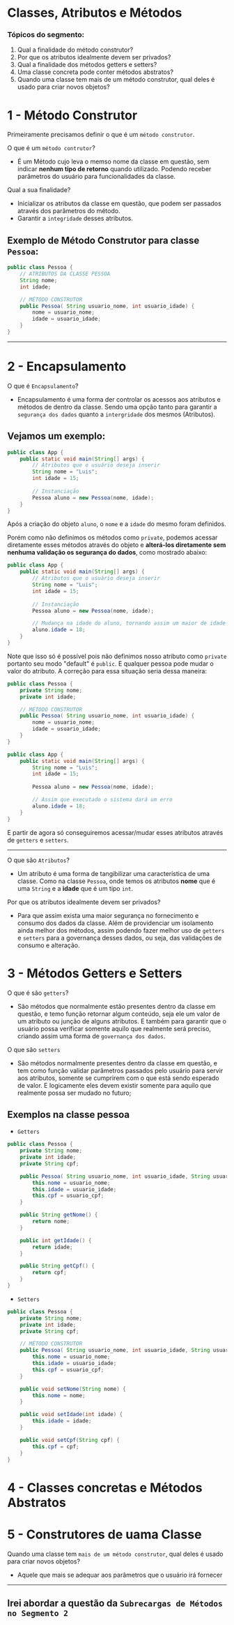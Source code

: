 # Classes, Atributos e Métodos

### Tópicos do segmento: 

1. Qual a finalidade do método construtor?
2. Por que os atributos idealmente devem ser privados?
3. Qual a finalidade dos métodos getters e setters?
4. Uma classe concreta pode conter métodos abstratos?
5. Quando uma classe tem mais de um método construtor, qual deles é usado para criar novos objetos?

# 1 - Método Construtor

Primeiramente precisamos definir o que é um `método construtor`.

O que é um `método contrutor`?
- É um Método cujo leva o memso nome da classe em questão, sem indicar **nenhum tipo de retorno** quando utilizado. Podendo receber parâmetros do usuário para funcionalidades da classe.

Qual a sua finalidade?
- Inicializar os atributos da classe em questão, que podem ser passados através dos parâmetros do método. 
- Garantir a `integridade` desses atributos.

## **Exemplo** de Método Construtor para classe `Pessoa`:
~~~java
public class Pessoa {
    // ATRIBUTOS DA CLASSE PESSOA
    String nome;
    int idade;

    // MÉTODO CONSTRUTOR
    public Pessoa( String usuario_nome, int usuario_idade) {
        nome = usuario_nome;
        idade = usuario_idade;
    }
}
~~~~

***

# 2 - Encapsulamento

O que é `Encapsulamento`?
- Encapsulamento é uma forma der controlar os acessos aos atributos e métodos de dentro da classe. Sendo uma opção tanto para garantir a `segurança dos dados` quanto a `intergridade` dos mesmos (Atributos).

## Vejamos um exemplo:

~~~java
public class App {
    public static void main(String[] args) {
        // Atributos que o usuário deseja inserir
        String nome = "Luis";
        int idade = 15;
        
        // Instanciação
        Pessoa aluno = new Pessoa(nome, idade);
    }    
}
~~~

Após a criação do objeto `aluno`, o `nome` e a `idade` do mesmo foram definidos.

Porém como não definimos os métodos como `private`, podemos acessar diretamente esses métodos através do objeto e **alterá-los diretamente sem nenhuma validação os segurança do dados**, como mostrado abaixo:

~~~java
public class App {
    public static void main(String[] args) {
        // Atributos que o usuário deseja inserir
        String nome = "Luis";
        int idade = 15;
        
        // Instanciação
        Pessoa aluno = new Pessoa(nome, idade);

        // Mudança na idade do aluno, tornando assim um maior de idade na perspectiva do código
        aluno.idade = 18;
    }    
}
~~~

Note que isso só é possível pois não definimos nosso atributo como `private` portanto seu modo "default" é `public`. E qualquer pessoa pode mudar o valor do atributo. A correção para essa situação seria dessa maneira:

~~~java
public class Pessoa {
    private String nome;
    private int idade;

    // MÉTODO CONSTRUTOR
    public Pessoa( String usuario_nome, int usuario_idade) {
        nome = usuario_nome;
        idade = usuario_idade;
    }
}

public class App {
    public static void main(String[] args) {
        String nome = "Luis";
        int idade = 15;
        
        Pessoa aluno = new Pessoa(nome, idade);

        // Assim que executado o sistema dará um erro
        aluno.idade = 18;
    }    
}
~~~

E partir de agora só conseguiremos acessar/mudar esses atributos através de `getters` e `setters`.

***

O que são `Atributos`?
- Um atributo é uma forma de tangibilizar uma característica de uma classe. Como na classe `Pessoa`, onde temos os atributos **nome** que é uma `String` e a **idade** que é um tipo `int`.

Por que os atributos idealmente devem ser privados?
- Para que assim exista uma maior segurança no fornecimento e consumo dos dados da classe. Além de providenciar um isolamento ainda melhor dos métodos, assim podendo fazer melhor uso de `getters` e `setters` para a governança desses dados, ou seja, das validações de consumo e alteração.

# 3 - Métodos Getters e Setters

O que é são `getters`?

- São métodos que normalmente estão presentes dentro da classe em questão, e temo função retornar algum conteúdo, seja ele um valor de um atributo ou junção de alguns atributos. E também para garantir que o usuário possa verificar somente aquilo que realmente será preciso, criando assim uma forma de `governança dos dados`.

O que são `setters`

- São métodos normalmente presentes dentro da classe em questão, e tem como função validar parâmetros passados pelo usuário para servir aos atributos, somente se cumprirem com o que está sendo esperado de valor. E logicamente eles devem existir somente para aquilo que realmente possa ser mudado no futuro;

## **Exemplos** na classe pessoa

* `Getters`
~~~java
public class Pessoa {
    private String nome;
    private int idade;
    private String cpf;

    public Pessoa( String usuario_nome, int usuario_idade, String usuario_cpf) {
        this.nome = usuario_nome;
        this.idade = usuario_idade;
        this.cpf = usuario_cpf;
    }

    public String getNome() {
        return nome;
    }

    public int getIdade() {
        return idade;
    }

    public String getCpf() {
        return cpf;
    }
}
~~~

* `Setters`

~~~java
public class Pessoa {
    private String nome;
    private int idade;
    private String cpf;

    // MÉTODO CONSTRUTOR
    public Pessoa( String usuario_nome, int usuario_idade, String usuario_cpf) {
        this.nome = usuario_nome;
        this.idade = usuario_idade;
        this.cpf = usuario_cpf;
    }

    public void setNome(String nome) {
        this.nome = nome;
    }

    public void setIdade(int idade) {
        this.idade = idade;
    }

    public void setCpf(String cpf) {
        this.cpf = cpf;
    }
}
~~~

# 4 - Classes concretas e Métodos Abstratos


# 5 - Construtores de uama Classe

Quando uma classe tem `mais de um método construtor`, qual deles é usado para criar novos objetos?

- Aquele que mais se adequar aos parâmetros que o usuário irá fornecer

***

## Irei abordar a questão da `Subrecargas de Métodos no Segmento 2`
